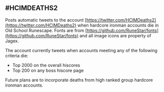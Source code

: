 #HCIMDEATHS2
------------------------------
Posts automatic tweets to the account [https://twitter.com/HCIMDeaths2](https://twitter.com/HCIMDeaths2) when hardcore ironman accounts die in Old School Runescape. Fonts are from [https://github.com/RuneStar/fonts](https://github.com/RuneStar/fonts) and all image icons are property of Jagex.

The account currently tweets when accounts meeting any of the following criteria die:
- Top 2000 on the overall hiscores
- Top 200 on any boss hiscore page

Future plans are to incorporate deaths from high ranked group hardcore ironman accounts.